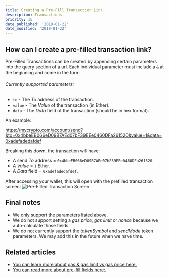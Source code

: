 ```yaml
---
title: Creating a Pre-Fill Transaction Link
description: Transactions
priority: 15
date_published: '2019-01-22'
date_modified: '2019-01-22'
---
```


## How can I create a pre-filled transaction link?

Pre-Filled Transactions can be created by appending certain parameters into the query section of a url. Each individual parameter must include a `&` at the beginning and come in the form

###### Currently supported parameters:
* `to` - The *To* address of the transaction.
* `value` - The *Value* of the transaction (in Ether).
* `data` - The *Data* field of the transaction (should be in hex format).

An example:

https://mycrypto.com/account/send?&to=0x4bbeEB066eD09B7AEd07bF39EEe0460DFa261520&value=1&data=0xadefadedafdef

Breaking this down, the transaction will have:

* A send *To* address = `0x4bbeEB066eD09B7AEd07bF39EEe0460DFa261520`.
* A *Value* = `1` Ether.
* A *Data* field = `0xadefadedafdef`.

After accessing your wallet, this will open with the prefilled transaction screen:
![Pre-Filled Transaction Screen](../../assets/shared/pre-filled-transaction-page)

## Final notes

* We only support the parameters listed above. 
* We do not support setting a *gas price*, *gas limit* or *nonce* because we auto-calculate those fields.
* We do not currently support the *tokenSymbol* and *sendMode* token parameters. We may add this in the future when we have time.

## Related articles

* [You can learn more about gas & gas limit vs gas price here.](/general-knowledge/ethereum-blockchain/what-is-gas)
* [You can read more about pre-fill fields here:.](https://ethereum.stackexchange.com/questions/27909/how-to-prefill-fields-on-myetherwallet-with-given-receiver-address-amount-and)
